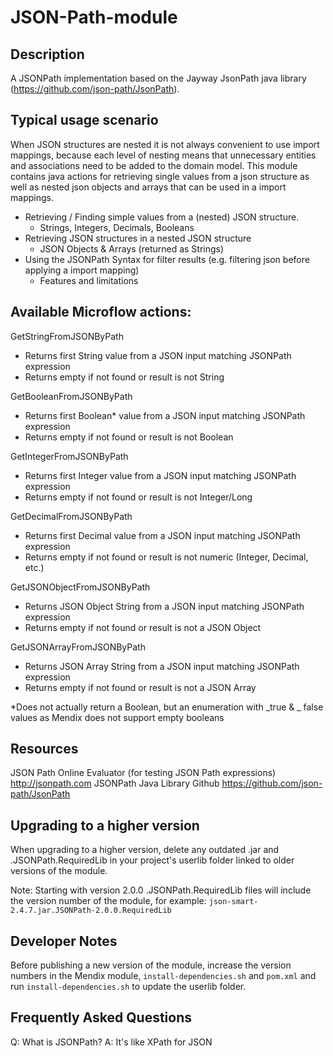 # JSON-Path-module

## Description

A JSONPath implementation based on the Jayway JsonPath java library (https://github.com/json-path/JsonPath).

## Typical usage scenario

When JSON structures are nested it is not always convenient to use import mappings, because each level of nesting means that unnecessary entities and associations need to be added to the domain model. This module contains java actions for retrieving single values from a json structure as well as nested json objects and arrays that can be used in a import mappings.

* Retrieving / Finding simple values from a (nested) JSON structure.
  * Strings, Integers, Decimals, Booleans
* Retrieving JSON structures in a nested JSON structure
  * JSON Objects & Arrays (returned as Strings)
* Using the JSONPath Syntax for filter results (e.g. filtering json before applying a import mapping)
  * Features and limitations

## Available Microflow actions:

GetStringFromJSONByPath
* Returns first String value from a JSON input matching JSONPath expression
* Returns empty if not found or result is not String

GetBooleanFromJSONByPath
* Returns first Boolean* value from a JSON input matching JSONPath expression
* Returns empty if not found or result is not Boolean

GetIntegerFromJSONByPath
* Returns first Integer value from a JSON input matching JSONPath expression
* Returns empty if not found or result is not Integer/Long

GetDecimalFromJSONByPath
* Returns first Decimal value from a JSON input matching JSONPath expression
* Returns empty if not found or result is not numeric (Integer, Decimal, etc.)

GetJSONObjectFromJSONByPath
* Returns JSON Object String from a JSON input matching JSONPath expression
* Returns empty if not found or result is not a JSON Object

GetJSONArrayFromJSONByPath
* Returns JSON Array String from a JSON input matching JSONPath expression
* Returns empty if not found or result is not a JSON Array

*Does not actually return a Boolean, but an enumeration with _true & _ false values as Mendix does not support empty booleans

## Resources

JSON Path Online Evaluator (for testing JSON Path expressions)
http://jsonpath.com
JSONPath Java Library Github
https://github.com/json-path/JsonPath

## Upgrading to a higher version

When upgrading to a higher version, delete any outdated .jar and .JSONPath.RequiredLib in your project's userlib folder linked to older versions of the module. 

Note: Starting with version 2.0.0 .JSONPath.RequiredLib files will include the version number of the module, for example: `json-smart-2.4.7.jar.JSONPath-2.0.0.RequiredLib`

## Developer Notes

Before publishing a new version of the module, increase the version numbers in the Mendix module, `install-dependencies.sh` and `pom.xml` and run `install-dependencies.sh` to update the userlib folder.

## Frequently Asked Questions

Q: What is JSONPath?
A: It's like XPath for JSON


